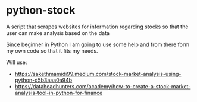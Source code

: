 # python-stock
A script that scrapes websites for information regarding stocks
so that the user can make analysis based on the data

Since beginner in Python I am going to use some help and from there form my own code 
so that it fits my needs.

Will use:
- https://sakethmamidi99.medium.com/stock-market-analysis-using-python-d5b3aaa0a94b
- https://dataheadhunters.com/academy/how-to-create-a-stock-market-analysis-tool-in-python-for-finance

